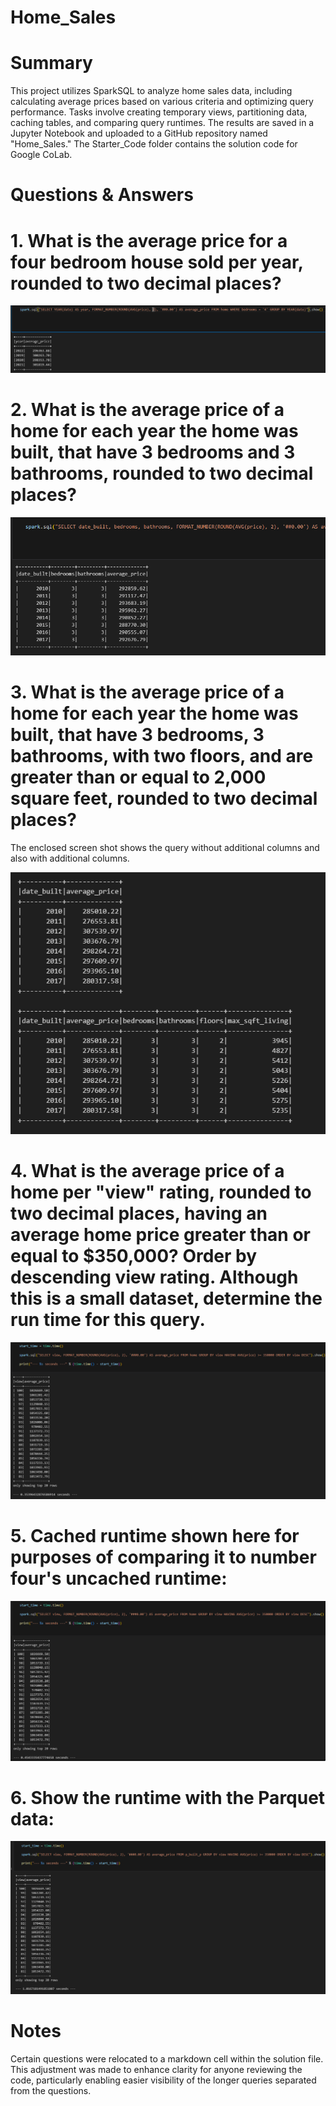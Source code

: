 # Home_Sales

# Summary

This project utilizes SparkSQL to analyze home sales data, including calculating average prices based on various criteria and optimizing query performance. Tasks involve creating temporary views, partitioning data, caching tables, and comparing query runtimes. The results are saved in a Jupyter Notebook and uploaded to a GitHub repository named "Home_Sales."
The Starter_Code folder contains the solution code for Google CoLab. 

# Questions & Answers

# 1. What is the average price for a four bedroom house sold per year, rounded to two decimal places?

![alt text](question_1.png)

# 2. What is the average price of a home for each year the home was built, that have 3 bedrooms and 3 bathrooms, rounded to two decimal places?

![alt text](2.png)

# 3. What is the average price of a home for each year the home was built, that have 3 bedrooms, 3 bathrooms, with two floors, and are greater than or equal to 2,000 square feet, rounded to two decimal places? 

The enclosed screen shot shows the query without additional columns and also with additional columns. 

![alt text](3.png)

# 4. What is the average price of a home per "view" rating, rounded to two decimal places, having an average home price greater than or equal to $350,000? Order by descending view rating. Although this is a small dataset, determine the run time for this query.

![alt text](4.png)

# 5. Cached runtime shown here for purposes of comparing it to number four's uncached runtime: 

![alt text](5.png)

# 6. Show the runtime with the Parquet data:

![alt text](6.png)

# Notes
Certain questions were relocated to a markdown cell within the solution file. 
This adjustment was made to enhance clarity for anyone reviewing the code, particularly 
enabling easier visibility of the longer queries separated from the questions.
